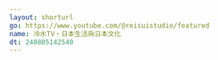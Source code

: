 ```yaml
---
layout: shorturl
go: https://www.youtube.com/@reisuistudio/featured
name: 冷水TV・日本生活與日本文化
dt: 240805142540
---
```

